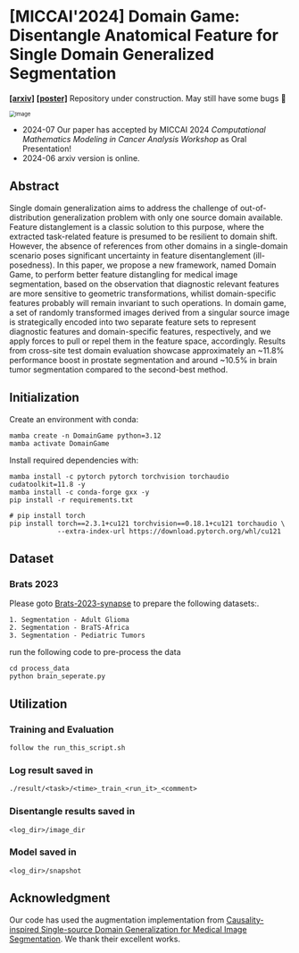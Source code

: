 # [MICCAI'2024] Domain Game: Disentangle Anatomical Feature for Single Domain Generalized Segmentation
[__[arxiv]__](https://arxiv.org/abs/2406.02125) [__[poster]__](https://h-chen.com/assets/paper/2024/DomainGame/MICCAI2024-Poster-formal.pdf) Repository under construction. May still have some bugs 🚧


<img src="https://h-chen.com/assets/paper/2024/DomainGame/main.jpg" alt="Image" style="zoom:67%;" />

* 2024-07 Our paper has accepted by MICCAI 2024 *Computational Mathematics Modeling in Cancer Analysis Workshop* as Oral Presentation!
* 2024-06 arxiv version is online.

## Abstract
Single domain generalization aims to address the challenge of out-of-distribution generalization problem with only one source domain available. Feature distanglement is a classic solution to this purpose, where the extracted task-related feature is presumed to be resilient to domain shift. However, the absence of references from other domains in a single-domain scenario poses significant uncertainty in feature disentanglement (ill-posedness). In this paper, we propose a new framework, named Domain Game, to perform better feature distangling for medical image segmentation, based on the observation that diagnostic relevant features are more sensitive to geometric transformations, whilist domain-specific features probably will remain invariant to such operations. In domain game, a set of randomly transformed images derived from a singular source image is strategically encoded into two separate feature sets to represent diagnostic features and domain-specific features, respectively, and we apply forces to pull or repel them in the feature
space, accordingly. Results from cross-site test domain evaluation showcase approximately an ~11.8% performance boost in prostate segmentation and around ~10.5% in brain tumor segmentation compared to the second-best method.


## Initialization

Create an environment with conda:
```
mamba create -n DomainGame python=3.12
mamba activate DomainGame
```

Install required dependencies with:
```
mamba install -c pytorch pytorch torchvision torchaudio cudatoolkit=11.8 -y
mamba install -c conda-forge gxx -y
pip install -r requirements.txt 

# pip install torch 
pip install torch==2.3.1+cu121 torchvision==0.18.1+cu121 torchaudio \
            --extra-index-url https://download.pytorch.org/whl/cu121
```
## Dataset
### Brats 2023
Please goto [Brats-2023-synapse](https://www.synapse.org/#!Synapse:syn51156910/wiki/622341) to prepare the following datasets:.

    1. Segmentation - Adult Glioma
    2. Segmentation - BraTS-Africa
    3. Segmentation - Pediatric Tumors

run the following code to pre-process the data
```
cd process_data
python brain_seperate.py
```

## Utilization

### Training and Evaluation
```
follow the run_this_script.sh
```

### Log result saved in 
```
./result/<task>/<time>_train_<run_it>_<comment>
```
### Disentangle results saved in 
```
<log_dir>/image_dir
```
### Model saved in
```
<log_dir>/snapshot
```



## Acknowledgment

Our code has used the augmentation implementation from [Causality-inspired Single-source Domain Generalization for Medical Image Segmentation](https://github.com/cheng-01037/Causality-Medical-Image-Domain-Generalization). We thank their excellent works.

